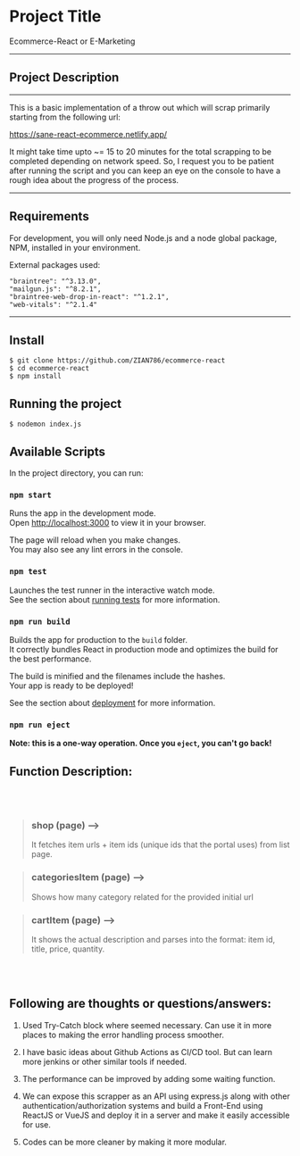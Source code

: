 # Project Title

Ecommerce-React or E-Marketing

---

## Project Description

---

This is a basic implementation of a throw out which will scrap primarily starting from the following url:

https://sane-react-ecommerce.netlify.app/

It might take time upto ~= 15 to 20 minutes for the total scrapping to be completed depending on network speed. So, I request you to be patient after running the script and you can keep an eye on the console to have a rough idea about the progress of the process.

---

## Requirements

For development, you will only need Node.js and a node global package, NPM, installed in your environment.

External packages used:

    "braintree": "^3.13.0",
    "mailgun.js": "^8.2.1",
    "braintree-web-drop-in-react": "^1.2.1",
    "web-vitals": "^2.1.4"

---

## Install

    $ git clone https://github.com/ZIAN786/ecommerce-react
    $ cd ecommerce-react
    $ npm install

## Running the project

    $ nodemon index.js

## Available Scripts

In the project directory, you can run:

### `npm start`

Runs the app in the development mode.\
Open [http://localhost:3000](http://localhost:3000) to view it in your browser.

The page will reload when you make changes.\
You may also see any lint errors in the console.

### `npm test`

Launches the test runner in the interactive watch mode.\
See the section about [running tests](https://facebook.github.io/create-react-app/docs/running-tests) for more information.

### `npm run build`

Builds the app for production to the `build` folder.\
It correctly bundles React in production mode and optimizes the build for the best performance.

The build is minified and the filenames include the hashes.\
Your app is ready to be deployed!

See the section about [deployment](https://facebook.github.io/create-react-app/docs/deployment) for more information.

### `npm run eject`

**Note: this is a one-way operation. Once you `eject`, you can't go back!**

## Function Description:

<br/><br/>

> ### shop (page) -->
>
> It fetches item urls + item ids (unique ids that the portal uses) from list page.

> ### categoriesItem (page) -->
>
> Shows how many category related for the provided initial url

> ### cartItem (page) -->
>
> It shows the actual description and parses into the format: item id, title, price, quantity.

<br/><br/>

## Following are thoughts or questions/answers:

1. Used Try-Catch block where seemed necessary. Can use it in more places to making the error handling process smoother.

2. I have basic ideas about Github Actions as CI/CD tool. But can learn more jenkins or other similar tools if needed.

3. The performance can be improved by adding some waiting function.

4. We can expose this scrapper as an API using express.js along with other authentication/authorization systems and build a Front-End using ReactJS or VueJS and deploy it in a server and make it easily accessible for use.

5. Codes can be more cleaner by making it more modular.
